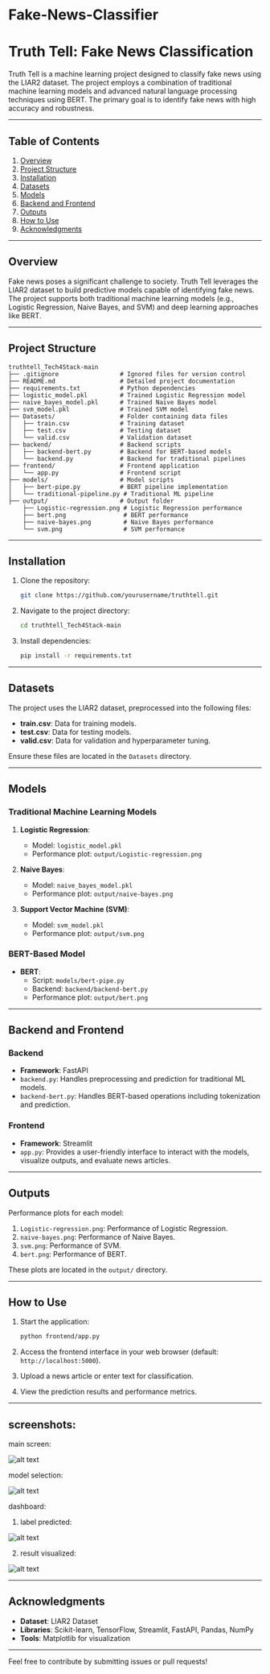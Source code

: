 ﻿# Fake-News-Classifier
# Truth Tell: Fake News Classification

Truth Tell is a machine learning project designed to classify fake news using the LIAR2 dataset. The project employs a combination of traditional machine learning models and advanced natural language processing techniques using BERT. The primary goal is to identify fake news with high accuracy and robustness.

---

## Table of Contents
1. [Overview](#overview)
2. [Project Structure](#project-structure)
3. [Installation](#installation)
4. [Datasets](#datasets)
5. [Models](#models)
6. [Backend and Frontend](#backend-and-frontend)
7. [Outputs](#outputs)
8. [How to Use](#how-to-use)
9. [Acknowledgments](#acknowledgments)

---

## Overview

Fake news poses a significant challenge to society. Truth Tell leverages the LIAR2 dataset to build predictive models capable of identifying fake news. The project supports both traditional machine learning models (e.g., Logistic Regression, Naive Bayes, and SVM) and deep learning approaches like BERT.

---

## Project Structure

```
truthtell_Tech4Stack-main
├── .gitignore                 # Ignored files for version control
├── README.md                  # Detailed project documentation
├── requirements.txt           # Python dependencies
├── logistic_model.pkl         # Trained Logistic Regression model
├── naive_bayes_model.pkl      # Trained Naive Bayes model
├── svm_model.pkl              # Trained SVM model
├── Datasets/                  # Folder containing data files
│   ├── train.csv              # Training dataset
│   ├── test.csv               # Testing dataset
│   └── valid.csv              # Validation dataset
├── backend/                   # Backend scripts
│   ├── backend-bert.py        # Backend for BERT-based models
│   └── backend.py             # Backend for traditional pipelines
├── frontend/                  # Frontend application
│   └── app.py                 # Frontend script
├── models/                    # Model scripts
│   ├── bert-pipe.py           # BERT pipeline implementation
│   └── traditional-pipeline.py # Traditional ML pipeline
├── output/                    # Output folder
    ├── Logistic-regression.png # Logistic Regression performance
    ├── bert.png                # BERT performance
    ├── naive-bayes.png         # Naive Bayes performance
    └── svm.png                 # SVM performance
```

---

## Installation

1. Clone the repository:
   ```bash
   git clone https://github.com/yourusername/truthtell.git
   ```

2. Navigate to the project directory:
   ```bash
   cd truthtell_Tech4Stack-main
   ```

3. Install dependencies:
   ```bash
   pip install -r requirements.txt
   ```

---

## Datasets

The project uses the LIAR2 dataset, preprocessed into the following files:

- **train.csv**: Data for training models.
- **test.csv**: Data for testing models.
- **valid.csv**: Data for validation and hyperparameter tuning.

Ensure these files are located in the `Datasets` directory.

---

## Models

### Traditional Machine Learning Models

1. **Logistic Regression**:
   - Model: `logistic_model.pkl`
   - Performance plot: `output/Logistic-regression.png`

2. **Naive Bayes**:
   - Model: `naive_bayes_model.pkl`
   - Performance plot: `output/naive-bayes.png`

3. **Support Vector Machine (SVM)**:
   - Model: `svm_model.pkl`
   - Performance plot: `output/svm.png`

### BERT-Based Model

- **BERT**:
  - Script: `models/bert-pipe.py`
  - Backend: `backend/backend-bert.py`
  - Performance plot: `output/bert.png`

---

## Backend and Frontend

### Backend

- **Framework**: FastAPI
- `backend.py`: Handles preprocessing and prediction for traditional ML models.
- `backend-bert.py`: Handles BERT-based operations including tokenization and prediction.

### Frontend

- **Framework**: Streamlit
- `app.py`: Provides a user-friendly interface to interact with the models, visualize outputs, and evaluate news articles.

---

## Outputs

Performance plots for each model:

1. `Logistic-regression.png`: Performance of Logistic Regression.
2. `naive-bayes.png`: Performance of Naive Bayes.
3. `svm.png`: Performance of SVM.
4. `bert.png`: Performance of BERT.

These plots are located in the `output/` directory.

---

## How to Use

1. Start the application:
   ```bash
   python frontend/app.py
   ```

2. Access the frontend interface in your web browser (default: `http://localhost:5000`).

3. Upload a news article or enter text for classification.

4. View the prediction results and performance metrics.

---
## screenshots:
  main screen:
  
   ![alt text](image.png)

 model selection:

 ![alt text](image-1.png)

 dashboard:

1. label predicted:

![alt text](image-2.png)

2. result visualized:

![alt text](image-3.png)

---
## Acknowledgments

- **Dataset**: LIAR2 Dataset
- **Libraries**: Scikit-learn, TensorFlow, Streamlit, FastAPI, Pandas, NumPy
- **Tools**: Matplotlib for visualization

---

Feel free to contribute by submitting issues or pull requests!

